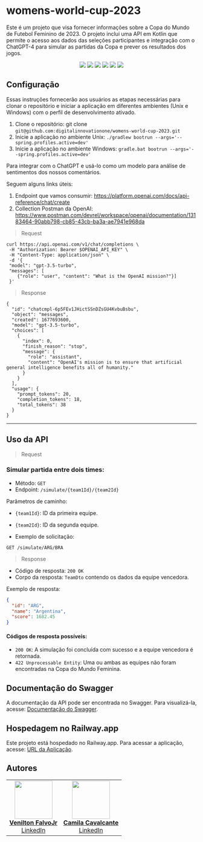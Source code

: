<h1>womens-world-cup-2023</h1>
<p>Este é um projeto que visa fornecer informações sobre a Copa do Mundo de Futebol Feminino de 2023. O projeto inclui uma API em Kotlin que permite o acesso aos dados das seleções participantes e integração com o ChatGPT-4 para simular as partidas da Copa e prever os resultados dos jogos.</p>
<p align="center">
     <a alt="Java">
        <img src="https://img.shields.io/badge/Java-v17-blue.svg" />
    </a>
     <a alt="Kotlin">
        <img src="https://img.shields.io/badge/Kotlin-v1.8.22-purple.svg" />
    </a>
    <a alt="Spring Boot">
        <img src="https://img.shields.io/badge/Spring%20Boot-v3.1.1-brightgreen.svg" />
    </a>
    <a alt="Spring Cloud">
        <img src="https://img.shields.io/badge/Spring%20Cloud-v4.0.3-brightgreen.svg" />
    </a>
    <a alt="Gradle">
        <img src="https://img.shields.io/badge/Gradle-v7.6-lightgreen.svg" />
    </a>
    <a alt="H2">
        <img src="https://img.shields.io/badge/H2-v2.1.214-darkblue.svg" />
    </a>
</p>

## Configuração

Essas instruções fornecerão aos usuários as etapas necessárias para clonar o repositório e iniciar a aplicação em
diferentes ambientes (Unix e Windows) com o perfil de desenvolvimento ativado.

1. Clone o repositório: git clone `git@github.com:digitalinnovationone/womens-world-cup-2023.git`
2. Inicie a aplicação no ambiente Unix: `./gradlew bootrun --args='--spring.profiles.active=dev'`
3. Inicie a aplicação no ambiente Windows: `gradle.bat bootrun --args='--spring.profiles.active=dev'`

Para integrar com o ChatGPT e usá-lo como um modelo para análise de sentimentos dos nossos comentários.

Seguem alguns links úteis:

1. Endpoint que vamos consumir: https://platform.openai.com/docs/api-reference/chat/create
2. Collection Postman da OpenAI: https://www.postman.com/devrel/workspace/openai/documentation/13183464-90abb798-cb85-43cb-ba3a-ae7941e968da

> Request

```
curl https://api.openai.com/v1/chat/completions \
 -H "Authorization: Bearer $OPENAI_API_KEY" \
 -H "Content-Type: application/json" \
 -d '{
 "model": "gpt-3.5-turbo",
 "messages": [
    {"role": "user", "content": "What is the OpenAI mission?"}] 
 }'
```

> Response

```
{
  "id": "chatcmpl-6p5FEv1JHictSSnDZsGU4KvbuBsbu",
  "object": "messages",
  "created": 1677693600,
  "model": "gpt-3.5-turbo",
  "choices": [
    {
      "index": 0,
      "finish_reason": "stop",
      "message": {
        "role": "assistant",
        "content": "OpenAI's mission is to ensure that artificial general intelligence benefits all of humanity."
      }
    }
  ],
  "usage": {
    "prompt_tokens": 20,
    "completion_tokens": 18,
    "total_tokens": 38
  }
}
```
---

## Uso da API

> Request

### Simular partida entre dois times:

- Método: `GET`
- Endpoint: `/simulate/{team1Id}/{team2Id}`

Parâmetros de caminho:
- `{team1Id}`: ID da primeira equipe.
- `{team2Id}`: ID da segunda equipe.

- Exemplo de solicitação:

```http
GET /simulate/ARG/BRA
```

> Response

- Código de resposta: `200 OK`
- Corpo da resposta: `TeamDto` contendo os dados da equipe vencedora.

Exemplo de resposta:

```json
{
  "id": "ARG",
  "name": "Argentina",
  "score": 1682.45
}
```

#### Códigos de resposta possíveis:

- `200 OK`: A simulação foi concluída com sucesso e a equipe vencedora é retornada.
- `422 Unprocessable Entity`: Uma ou ambas as equipes não foram encontradas na Copa do Mundo Feminina.

## Documentação do Swagger

A documentação da API pode ser encontrada no Swagger. Para visualizá-la,
acesse: [Documentação do Swagger](http://localhost:8080/swagger-ui/index.html#/).

## Hospedagem no Railway.app

Este projeto está hospedado no Railway.app. Para acessar a aplicação,
acesse: [URL da Aplicação](https://sua-url-de-hospedagem-aqui).

## Autores

<table>
  <tr>
    <td align="center"><a href="https://github.com/falvojr"><img src="https://avatars.githubusercontent.com/u/730492?v=4&s=100" width="100px;" alt=""/><br/><strong>Venilton FalvoJr</strong></a><br/><a href="https://www.linkedin.com/in/falvojr/">LinkedIn</a></td>
    <td align="center"><a href="https://github.com/cami-la"><img src="https://avatars.githubusercontent.com/u/64323124?v=4&s=100" width="100px;" alt=""/><br/><strong>Camila Cavalcante</strong></a><br/><a href="https://www.linkedin.com/in/cami-la/">LinkedIn</a></td>
  </tr>
</table>